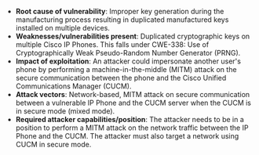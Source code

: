 - **Root cause of vulnerability**: Improper key generation during the manufacturing process resulting in duplicated manufactured keys installed on multiple devices.
- **Weaknesses/vulnerabilities present**: Duplicated cryptographic keys on multiple Cisco IP Phones. This falls under CWE-338: Use of Cryptographically Weak Pseudo-Random Number Generator (PRNG).
- **Impact of exploitation**: An attacker could impersonate another user's phone by performing a machine-in-the-middle (MITM) attack on the secure communication between the phone and the Cisco Unified Communications Manager (CUCM).
- **Attack vectors**: Network-based, MITM attack on secure communication between a vulnerable IP Phone and the CUCM server when the CUCM is in secure mode (mixed mode).
- **Required attacker capabilities/position**: The attacker needs to be in a position to perform a MITM attack on the network traffic between the IP Phone and the CUCM. The attacker must also target a network using CUCM in secure mode.